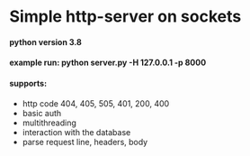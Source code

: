 # Simple http-server on sockets

#### python version 3.8
#### example run: python server.py -H 127.0.0.1 -p 8000

#### supports:
- http code 404, 405, 505, 401, 200, 400
- basic auth
- multithreading
- interaction with the database
- parse request line, headers, body
